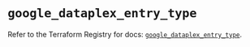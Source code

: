 # `google_dataplex_entry_type`

Refer to the Terraform Registry for docs: [`google_dataplex_entry_type`](https://registry.terraform.io/providers/hashicorp/google/6.45.0/docs/resources/dataplex_entry_type).
